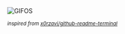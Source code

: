 <div align="justify">
<picture>
    <source media="(prefers-color-scheme: dark)" srcset="https://i.ibb.co/YRHQpzP/output-gif.gif">
    <source media="(prefers-color-scheme: light)" srcset="https://i.ibb.co/YRHQpzP/output-gif.gif">
    <img alt="GIFOS" src="https://i.ibb.co/YRHQpzP/output-gif.gif">
</picture>

<sub><i>inspired from [x0rzavi/github-readme-terminal](https://github.com/x0rzavi/github-readme-terminal)</i></sub>

</div>

<!-- Image deletion URL: https://ibb.co/znqxGyQ/608edeb39868a8019c1bfe04f165d60b -->
